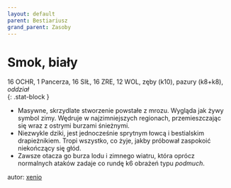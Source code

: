 ```yaml
---
layout: default
parent: Bestiariusz
grand_parent: Zasoby
---
```


# Smok, biały

16 OCHR, 1 Pancerza, 16 SIŁ, 16 ZRE, 12 WOL, zęby (k10), pazury (k8+k8), _oddział_  
{: .stat-block }

- Masywne, skrzydlate stworzenie powstałe z mrozu. Wygląda jak żywy symbol zimy. Wędruje w najzimniejszych regionach, przemieszczając się wraz z ostrymi burzami śnieżnymi.
- Niezwykle dziki, jest jednocześnie sprytnym łowcą i bestialskim drapieżnikiem. Tropi wszystko, co żyje, jakby próbował zaspokoić niekończący się głód.
- Zawsze otacza go burza lodu i zimnego wiatru, która oprócz normalnych ataków zadaje co rundę k6 obrażeń typu _podmuch_.

autor: [xenio](https://xenioinabottle.blogspot.com)
